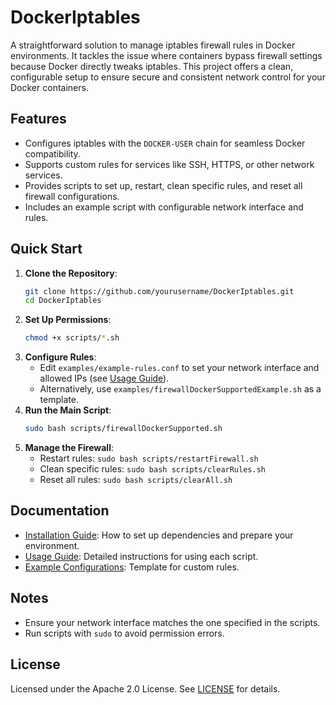 # DockerIptables

A straightforward solution to manage iptables firewall rules in Docker environments. It tackles the issue where containers bypass firewall settings because Docker directly tweaks iptables. This project offers a clean, configurable setup to ensure secure and consistent network control for your Docker containers.

## Features
- Configures iptables with the `DOCKER-USER` chain for seamless Docker compatibility.
- Supports custom rules for services like SSH, HTTPS, or other network services.
- Provides scripts to set up, restart, clean specific rules, and reset all firewall configurations.
- Includes an example script with configurable network interface and rules.

## Quick Start
1. **Clone the Repository**:
   ```bash
   git clone https://github.com/yourusername/DockerIptables.git
   cd DockerIptables
   ```
2. **Set Up Permissions**:
   ```bash
   chmod +x scripts/*.sh
   ```
3. **Configure Rules**:
   - Edit `examples/example-rules.conf` to set your network interface and allowed IPs (see [Usage Guide](docs/usage.md)).
   - Alternatively, use `examples/firewallDockerSupportedExample.sh` as a template.
4. **Run the Main Script**:
   ```bash
   sudo bash scripts/firewallDockerSupported.sh
   ```
5. **Manage the Firewall**:
   - Restart rules: `sudo bash scripts/restartFirewall.sh`
   - Clean specific rules: `sudo bash scripts/clearRules.sh`
   - Reset all rules: `sudo bash scripts/clearAll.sh`

## Documentation
- [Installation Guide](docs/installation.md): How to set up dependencies and prepare your environment.
- [Usage Guide](docs/usage.md): Detailed instructions for using each script.
- [Example Configurations](examples/example-rules.conf): Template for custom rules.

## Notes
- Ensure your network interface matches the one specified in the scripts.
- Run scripts with `sudo` to avoid permission errors.

## License
Licensed under the Apache 2.0 License. See [LICENSE](LICENSE) for details.
